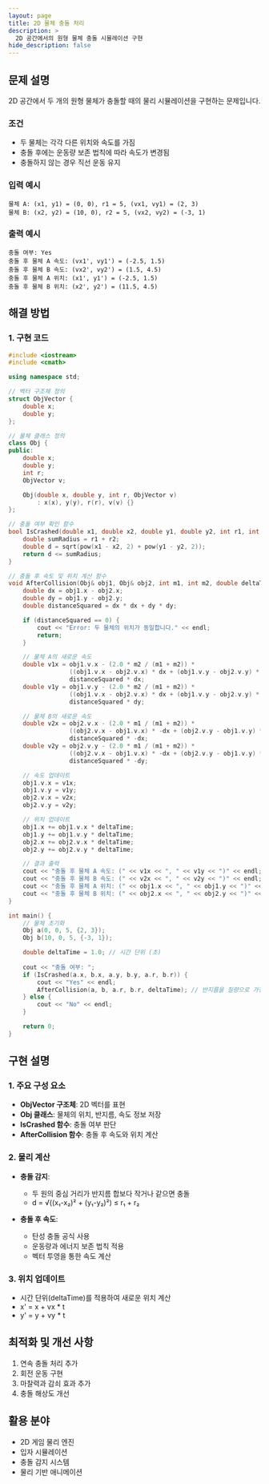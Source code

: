 ```yaml
---
layout: page
title: 2D 물체 충돌 처리
description: >
  2D 공간에서의 원형 물체 충돌 시뮬레이션 구현
hide_description: false
---
```


## 문제 설명
2D 공간에서 두 개의 원형 물체가 충돌할 때의 물리 시뮬레이션을 구현하는 문제입니다.

### 조건
* 두 물체는 각각 다른 위치와 속도를 가짐
* 충돌 후에는 운동량 보존 법칙에 따라 속도가 변경됨
* 충돌하지 않는 경우 직선 운동 유지

### 입력 예시
```plaintext
물체 A: (x1, y1) = (0, 0), r1 = 5, (vx1, vy1) = (2, 3)
물체 B: (x2, y2) = (10, 0), r2 = 5, (vx2, vy2) = (-3, 1)
```

### 출력 예시
```plaintext
충돌 여부: Yes
충돌 후 물체 A 속도: (vx1', vy1') = (-2.5, 1.5)
충돌 후 물체 B 속도: (vx2', vy2') = (1.5, 4.5)
충돌 후 물체 A 위치: (x1', y1') = (-2.5, 1.5)
충돌 후 물체 B 위치: (x2', y2') = (11.5, 4.5)
```

## 해결 방법

### 1. 구현 코드
```cpp
#include <iostream>
#include <cmath>

using namespace std;

// 벡터 구조체 정의
struct ObjVector {
    double x;
    double y;
};

// 물체 클래스 정의
class Obj {
public:
    double x;
    double y;
    int r;
    ObjVector v;

    Obj(double x, double y, int r, ObjVector v) 
        : x(x), y(y), r(r), v(v) {}
};

// 충돌 여부 확인 함수
bool IsCrashed(double x1, double x2, double y1, double y2, int r1, int r2) {
    double sumRadius = r1 + r2;
    double d = sqrt(pow(x1 - x2, 2) + pow(y1 - y2, 2));
    return d <= sumRadius;
}

// 충돌 후 속도 및 위치 계산 함수
void AfterCollision(Obj& obj1, Obj& obj2, int m1, int m2, double deltaTime) {
    double dx = obj1.x - obj2.x;
    double dy = obj1.y - obj2.y;
    double distanceSquared = dx * dx + dy * dy;

    if (distanceSquared == 0) {
        cout << "Error: 두 물체의 위치가 동일합니다." << endl;
        return;
    }

    // 물체 A의 새로운 속도
    double v1x = obj1.v.x - (2.0 * m2 / (m1 + m2)) * 
                 ((obj1.v.x - obj2.v.x) * dx + (obj1.v.y - obj2.v.y) * dy) / 
                 distanceSquared * dx;
    double v1y = obj1.v.y - (2.0 * m2 / (m1 + m2)) * 
                 ((obj1.v.x - obj2.v.x) * dx + (obj1.v.y - obj2.v.y) * dy) / 
                 distanceSquared * dy;

    // 물체 B의 새로운 속도
    double v2x = obj2.v.x - (2.0 * m1 / (m1 + m2)) * 
                 ((obj2.v.x - obj1.v.x) * -dx + (obj2.v.y - obj1.v.y) * -dy) / 
                 distanceSquared * -dx;
    double v2y = obj2.v.y - (2.0 * m1 / (m1 + m2)) * 
                 ((obj2.v.x - obj1.v.x) * -dx + (obj2.v.y - obj1.v.y) * -dy) / 
                 distanceSquared * -dy;

    // 속도 업데이트
    obj1.v.x = v1x;
    obj1.v.y = v1y;
    obj2.v.x = v2x;
    obj2.v.y = v2y;

    // 위치 업데이트
    obj1.x += obj1.v.x * deltaTime;
    obj1.y += obj1.v.y * deltaTime;
    obj2.x += obj2.v.x * deltaTime;
    obj2.y += obj2.v.y * deltaTime;

    // 결과 출력
    cout << "충돌 후 물체 A 속도: (" << v1x << ", " << v1y << ")" << endl;
    cout << "충돌 후 물체 B 속도: (" << v2x << ", " << v2y << ")" << endl;
    cout << "충돌 후 물체 A 위치: (" << obj1.x << ", " << obj1.y << ")" << endl;
    cout << "충돌 후 물체 B 위치: (" << obj2.x << ", " << obj2.y << ")" << endl;
}

int main() {
    // 물체 초기화
    Obj a(0, 0, 5, {2, 3});
    Obj b(10, 0, 5, {-3, 1});

    double deltaTime = 1.0; // 시간 단위 (초)
    
    cout << "충돌 여부: ";
    if (IsCrashed(a.x, b.x, a.y, b.y, a.r, b.r)) {
        cout << "Yes" << endl;
        AfterCollision(a, b, a.r, b.r, deltaTime); // 반지름을 질량으로 가정
    } else {
        cout << "No" << endl;
    }

    return 0;
}
```
## 구현 설명

### 1. 주요 구성 요소
* **ObjVector 구조체**: 2D 벡터를 표현
* **Obj 클래스**: 물체의 위치, 반지름, 속도 정보 저장
* **IsCrashed 함수**: 충돌 여부 판단
* **AfterCollision 함수**: 충돌 후 속도와 위치 계산

### 2. 물리 계산
* **충돌 감지**:
  * 두 원의 중심 거리가 반지름 합보다 작거나 같으면 충돌
  * d = √((x₁-x₂)² + (y₁-y₂)²) ≤ r₁ + r₂

* **충돌 후 속도**:
  * 탄성 충돌 공식 사용
  * 운동량과 에너지 보존 법칙 적용
  * 벡터 투영을 통한 속도 계산

### 3. 위치 업데이트
* 시간 단위(deltaTime)를 적용하여 새로운 위치 계산
* x' = x + vx * t
* y' = y + vy * t

## 최적화 및 개선 사항
1. 연속 충돌 처리 추가
2. 회전 운동 구현
3. 마찰력과 감쇠 효과 추가
4. 충돌 해상도 개선

## 활용 분야
* 2D 게임 물리 엔진
* 입자 시뮬레이션
* 충돌 감지 시스템
* 물리 기반 애니메이션


